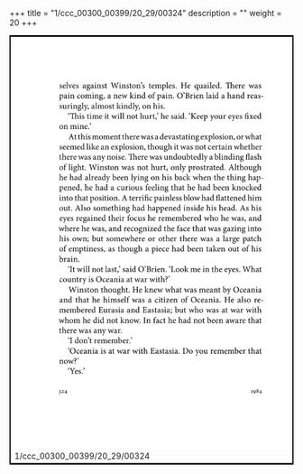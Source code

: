 +++
title = "1/ccc_00300_00399/20_29/00324"
description = ""
weight = 20
+++

<table style="border:2px solid black;max-width:800px;max-height:800px;" 
><tr><td>
<img class="center-fit-jpg"
src="/jpg_/out_jpg_1984__324.jpg">
1/ccc_00300_00399/20_29/00324
</img></td></tr></table>
